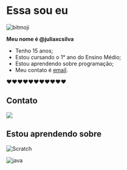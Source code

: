 # Essa sou eu

![bitmoji](https://user-images.githubusercontent.com/105867226/169320144-5d6448e3-fad7-4b0e-b26d-f1cc31ebca04.png)

**Meu nome é @juliaxcsilva** 

- Tenho 15 anos;
- Estou cursando o 1° ano do Ensino Médio; 
- Estou aprendendo sobre programação;
- Meu contato é [email](julia.costa.silva@escola.pr.gov.br).

❤❤❤❤❤❤❤❤❤❤❤

## Contato

<a href = "mailto:julia.costa.silva@escola.pr.gov.br"><img src="https://img.shields.io/badge/Gmail-D14836?style=for-the-badge&logo=gmail&logoColor=white" target="_blank"></a>

## Estou aprendendo sobre

![Scratch](https://img.shields.io/badge/Scratch-4D97FF?style=for-the-badge&logo=Scratch&logoColor=white)

![java](https://img.shields.io/badge/JavaScript-323330?style=for-the-badge&logo=javascript&logoColor=F7DF1E)

